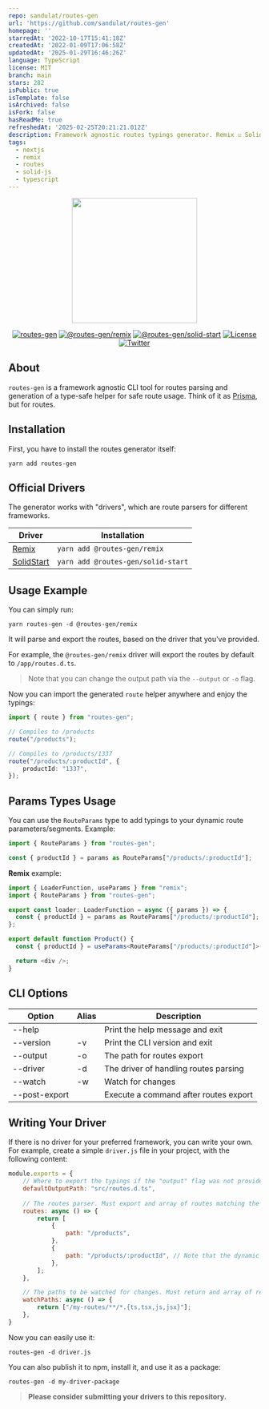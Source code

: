 ```yaml
---
repo: sandulat/routes-gen
url: 'https://github.com/sandulat/routes-gen'
homepage: ''
starredAt: '2022-10-17T15:41:18Z'
createdAt: '2022-01-09T17:06:58Z'
updatedAt: '2025-01-29T16:46:26Z'
language: TypeScript
license: MIT
branch: main
stars: 282
isPublic: true
isTemplate: false
isArchived: false
isFork: false
hasReadMe: true
refreshedAt: '2025-02-25T20:21:21.012Z'
description: Framework agnostic routes typings generator. Remix ☑️ SolidStart ☑️
tags:
  - nextjs
  - remix
  - routes
  - solid-js
  - typescript
---
```


<p align="center">
    <a href="https://github.com/sandulat/routes-gen" target="_blank">
        <img src="https://raw.githubusercontent.com/sandulat/routes-gen/main/assets/routes-gen.png" width="250px" />
    </a>
</p>
<p align="center">
<a href="https://www.npmjs.com/package/routes-gen"><img src="https://img.shields.io/npm/v/routes-gen?color=%236A3C8F&label=routes-gen" alt="routes-gen"></a>
<a href="https://www.npmjs.com/package/@routes-gen/remix"><img src="https://img.shields.io/npm/v/@routes-gen/remix?color=%236A3C8F&label=@routes-gen/remix" alt="@routes-gen/remix"></a>
<a href="https://www.npmjs.com/package/@routes-gen/solid-start"><img src="https://img.shields.io/npm/v/@routes-gen/solid-start?color=%236A3C8F&label=@routes-gen/solid-start" alt="@routes-gen/solid-start"></a>
<a href="https://github.com/sandulat/routes-gen/blob/main/LICENSE.md"><img src="https://img.shields.io/github/license/sandulat/routes-gen?color=%236A3C8F" alt="License"></a>
<a href="https://twitter.com/sandulat"><img src="https://img.shields.io/twitter/follow/sandulat?label=Twitter" alt="Twitter"></a>
</p>

## About

`routes-gen` is a framework agnostic CLI tool for routes parsing and generation of a type-safe helper for safe route usage. Think of it as [Prisma](https://github.com/prisma/prisma), but for routes.

## Installation

First, you have to install the routes generator itself:
```
yarn add routes-gen
```

## Official Drivers

The generator works with "drivers", which are route parsers for different frameworks.

| Driver                                               | Installation                       |
|------------------------------------------------------|------------------------------------|
| [Remix](https://github.com/remix-run/remix)          | `yarn add @routes-gen/remix`       |
| [SolidStart](https://github.com/solidjs/solid-start) | `yarn add @routes-gen/solid-start` |

## Usage Example

You can simply run:
```
yarn routes-gen -d @routes-gen/remix
```

It will parse and export the routes, based on the driver that you've provided.

For example, the `@routes-gen/remix` driver will export the routes by default to `/app/routes.d.ts`.

> Note that you can change the output path via the `--output` or `-o` flag.

Now you can import the generated `route` helper anywhere and enjoy the typings:
```ts
import { route } from "routes-gen";

// Compiles to /products
route("/products");

// Compiles to /products/1337
route("/products/:productId", {
    productId: "1337",
});
```

## Params Types Usage
You can use the `RouteParams` type to add typings to your dynamic route parameters/segments. Example:

```ts
import { RouteParams } from "routes-gen";

const { productId } = params as RouteParams["/products/:productId"];
```

**Remix** example:
```ts
import { LoaderFunction, useParams } from "remix";
import { RouteParams } from "routes-gen";

export const loader: LoaderFunction = async ({ params }) => {
  const { productId } = params as RouteParams["/products/:productId"];
};

export default function Product() {
  const { productId } = useParams<RouteParams["/products/:productId"]>();

  return <div />;
}
```

## CLI Options

| Option          | Alias | Description                           |
|-----------------|-------|---------------------------------------|
| --help          |       | Print the help message and exit       |
| --version       | -v    | Print the CLI version and exit        |
| --output        | -o    | The path for routes export            |
| --driver        | -d    | The driver of handling routes parsing |
| --watch         | -w    | Watch for changes                     |
| --post-export   |       | Execute a command after routes export |

## Writing Your Driver

If there is no driver for your preferred framework, you can write your own. For example, create a simple `driver.js` file in your project, with the following content:

```js
module.exports = {
    // Where to export the typings if the "output" flag was not provided.
    defaultOutputPath: "src/routes.d.ts",
    
    // The routes parser. Must export and array of routes matching the { path: string } interface.
    routes: async () => {
        return [
            {
                path: "/products",
            },
            {
                path: "/products/:productId", // Note that the dynamic segments must match the :myVar pattern.
            },
        ];
    },

    // The paths to be watched for changes. Must return and array of relative paths.
    watchPaths: async () => {
        return ["/my-routes/**/*.{ts,tsx,js,jsx}"];
    },
}
```

Now you can easily use it:

```
routes-gen -d driver.js
```

You can also publish it to npm, install it, and use it as a package:

```
routes-gen -d my-driver-package
```

> **Please consider submitting your drivers to this repository.**
